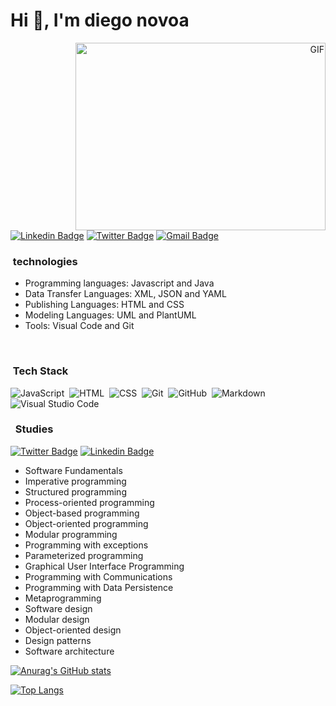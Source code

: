# Hi 👋, I'm diego novoa

<a target="_blank" align="right">
  <img align="right" top="500" height="300" width="400" alt="GIF" src="https://media1.giphy.com/media/v1.Y2lkPTc5MGI3NjExbXdldTd1cXdxcXByZzJsbXRnYzV0eDc3dXFiYjV2b3FmY2FkaWxpNiZlcD12MV9pbnRlcm5hbF9naWZfYnlfaWQmY3Q9Zw/qgQUggAC3Pfv687qPC/giphy.gif">
</a>

[![Linkedin Badge](https://img.shields.io/badge/-diego-blue?style=flat&logo=Linkedin&logoColor=white&link=https://www.linkedin.com/in/diego-novoa-317787202/)](https://www.linkedin.com/feed/)
[![Twitter Badge](https://img.shields.io/badge/-_@diegonovoa1981-1ca0f1?style=flat&labelColor=1ca0f1&logo=twitter&logoColor=white&link=https://twitter.com/diegonovoa1981)](https://twitter.com/diegonovoa1981)
[![Gmail Badge](https://img.shields.io/badge/-diegonovoa1981-c14438?style=flat&logo=Gmail&logoColor=white&link=mailto:diegonovoa1981@gmail.com)](mailto:diegonovoa1981@gmail.com)

### &nbsp;technologies

- Programming languages:
Javascript and Java
- Data Transfer Languages:
XML, JSON and YAML
- Publishing Languages:
HTML and CSS
- Modeling Languages:
UML and PlantUML
- Tools:
Visual Code and Git


<br/>

### &nbsp;Tech Stack
![JavaScript](https://img.shields.io/badge/-JavaScript-05122A?style=flat&logo=javascript)&nbsp;
![HTML](https://img.shields.io/badge/-HTML-05122A?style=flat&logo=HTML5)&nbsp;
![CSS](https://img.shields.io/badge/-CSS-05122A?style=flat&logo=CSS3&logoColor=1572B6)&nbsp;
![Git](https://img.shields.io/badge/-Git-05122A?style=flat&logo=git)&nbsp;
![GitHub](https://img.shields.io/badge/-GitHub-05122A?style=flat&logo=github)&nbsp;
![Markdown](https://img.shields.io/badge/-Markdown-05122A?style=flat&logo=markdown)\
![Visual Studio Code](https://img.shields.io/badge/-Visual%20Studio%20Code-05122A?style=flat&logo=visual-studio-code&logoColor=007ACC)&nbsp;

### &nbsp; Studies

[![Twitter Badge](https://img.shields.io/badge/-_@EscuelaIT-1ca0f1?style=flat&labelColor=1ca0f1&logo=twitter&logoColor=white&link=https://twitter.com/EscuelaIT)](https://twitter.com/EscuelaIT)
[![Linkedin Badge](https://img.shields.io/badge/-EscuelaIT-blue?style=flat&logo=Linkedin&logoColor=white&link=https://www.linkedin.com/company/escuelait/)](https://www.linkedin.com/company/escuelait/)

- Software Fundamentals
- Imperative programming
- Structured programming
- Process-oriented programming
- Object-based programming
- Object-oriented programming
- Modular programming
- Programming with exceptions
- Parameterized programming
- Graphical User Interface Programming
- Programming with Communications
- Programming with Data Persistence
- Metaprogramming
- Software design
- Modular design
- Object-oriented design
- Design patterns
- Software architecture

[![Anurag's GitHub stats](https://github-readme-stats.vercel.app/api?username=diego-novoa)](https://github.com/diego-novoa/github-readme-stats)

[![Top Langs](https://github-readme-stats.vercel.app/api/top-langs/?username=diego-novoa&layout=compact)](https://github.com/diego-novoa/github-readme-stats)

